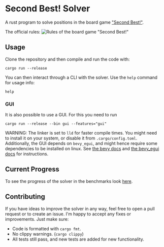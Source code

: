 # Second Best! Solver

A rust program to solve positions in the board game ["Second Best!"](https://jelly2games.com/secondbest).

The official rules:
![Rules of the board game "Second Best!"](https://jelly2games.com/wp-content/themes/jelly2games/img/secondbest_rule_en.png)

## Usage

Clone the repository and then compile and run the code with:

```terminal
cargo run --release
```

You can then interact through a CLI with the solver. Use the `help` command for usage info:

```terminal
help
```

### GUI

It is also possible to use a GUI. For this you need to run

```terminal
cargo run --release --bin gui --features="gui"
```

WARNING: The linker is set to `lld` for faster compile times.
You might need to install it on your system, or disable it from `.cargo/config.toml`. Additionally, the GUI depends on `bevy_egui`, and might hence require some
dependencies to be installed on linux. See [the bevy docs](https://bevyengine.org/learn/book/getting-started/setup/) and [the bevy_egui docs](https://github.com/mvlabat/bevy_egui) for instructions.

## Current Progress

To see the progress of the solver in the benchmarks look [here](./benchmark_results.md).

## Contributing

If you have ideas to improve the solver in any way, feel free to open a pull request or to create an issue. I'm happy to accept any fixes or improvements. Just make sure:

- Code is formatted with `cargo fmt`.
- No clippy warnings. (`cargo clippy`)
- All tests still pass, and new tests are added for new functionality.
